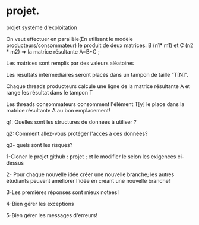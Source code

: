 # projet.

projet système d'exploitation

On veut effectuer en parallèle(En utilisant le modèle producteurs/consommateur) le produit de deux matrices:
B (n1* m1) et C (n2 * m2) ⇒ la matrice résultante A=B\*C ;

Les matrices sont remplis par des valeurs aléatoires

Les résultats intermédiaires seront placés dans un tampon de taille “T[N]”.

Chaque threads producteurs calcule une ligne de la matrice résultante A et range les résultat dans le tampon T

Les threads consommateurs consomment l'élément T[y] le place dans la matrice résultante A au bon emplacement!

q1: Quelles sont les structures de données à utiliser ?

q2: Comment allez-vous protéger l'accès à ces données?

q3- quels sont les risques?

1-Cloner le projet github : projet ; et le modifier le selon les exigences ci-dessus

2- Pour chaque nouvelle idée créer une nouvelle branche; les autres étudiants peuvent améliorer l'idée en créant une nouvelle branche!

3-Les premières réponses sont mieux notées!

4-Bien gérer les éxceptions

5-Bien gérer les messages d'erreurs!
